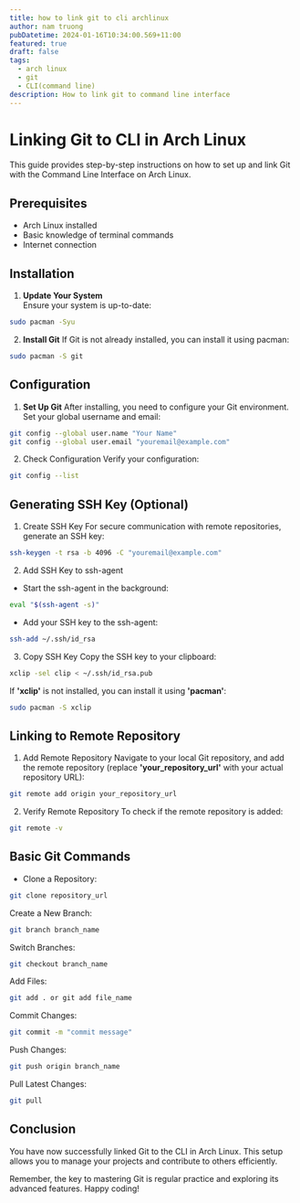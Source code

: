 ```yaml
---
title: how to link git to cli archlinux
author: nam truong
pubDatetime: 2024-01-16T10:34:00.569+11:00
featured: true
draft: false
tags:
  - arch linux
  - git
  - CLI(command line)
description: How to link git to command line interface
---
```

# Linking Git to CLI in Arch Linux

This guide provides step-by-step instructions on how to set up and link Git with the Command Line Interface on Arch Linux.

## Prerequisites

- Arch Linux installed
- Basic knowledge of terminal commands
- Internet connection

## Installation

1. **Update Your System**  
Ensure your system is up-to-date:

```bash
sudo pacman -Syu
```
2. **Install Git**
If Git is not already installed, you can install it using pacman:
```bash
sudo pacman -S git
```
## Configuration
1. **Set Up Git**
After installing, you need to configure your Git environment. Set your global username and email:
```bash
git config --global user.name "Your Name"
git config --global user.email "youremail@example.com"
```
2. Check Configuration
Verify your configuration:
```bash
git config --list
```
## Generating SSH Key (Optional)
1. Create SSH Key
For secure communication with remote repositories, generate an SSH key:
```bash
ssh-keygen -t rsa -b 4096 -C "youremail@example.com"
```
2. Add SSH Key to ssh-agent
* Start the ssh-agent in the background:
```bash
eval "$(ssh-agent -s)"
```
* Add your SSH key to the ssh-agent:
```bash
ssh-add ~/.ssh/id_rsa
```
3. Copy SSH Key
Copy the SSH key to your clipboard:
```bash
xclip -sel clip < ~/.ssh/id_rsa.pub
```
If **'xclip'** is not installed, you can install it using **'pacman'**:
```bash
sudo pacman -S xclip
```
## Linking to Remote Repository
1. Add Remote Repository
Navigate to your local Git repository, and add the remote repository (replace **'your_repository_url'** with your actual repository URL):
```bash
git remote add origin your_repository_url
```
2. Verify Remote Repository
To check if the remote repository is added:
```bash
git remote -v
```
## Basic Git Commands
* Clone a Repository:
```bash
git clone repository_url
```

Create a New Branch:
```bash
git branch branch_name
```
Switch Branches:
```bash
git checkout branch_name
```
Add Files:
```bash
git add . or git add file_name
```
Commit Changes:
```bash
git commit -m "commit message"
```
Push Changes:
```bash
git push origin branch_name
```
Pull Latest Changes:
```bash
git pull
```
## Conclusion
You have now successfully linked Git to the CLI in Arch Linux. This setup allows you to manage your projects and contribute to others efficiently.

Remember, the key to mastering Git is regular practice and exploring its advanced features. Happy coding!